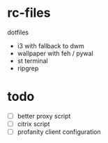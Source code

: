 # rc-files
dotfiles
* i3 with fallback to dwm
* wallpaper with feh / pywal
* st terminal
* ripgrep


# todo
- [ ] better proxy script
- [ ] citrix script
- [ ] profanity client configuration
